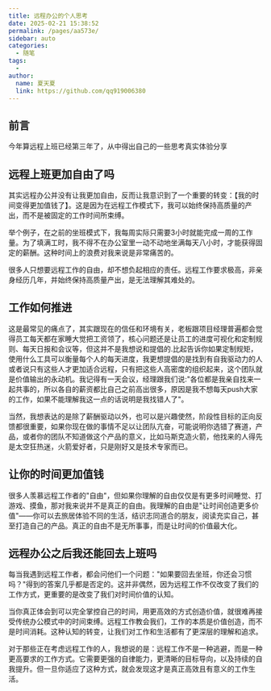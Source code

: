 ```yaml
---
title: 远程办公的个人思考
date: 2025-02-21 15:38:52
permalink: /pages/aa573e/
sidebar: auto
categories:
  - 随笔
tags:
  - 
author: 
  name: 夏天夏
  link: https://github.com/qq919006380
---
```

## 前言
今年算远程上班已经第三年了，从中得出自己的一些思考真实体验分享
<!-- more -->
## 远程上班更加自由了吗
其实远程办公并没有让我更加自由，反而让我意识到了一个重要的转变：【我的时间变得更加值钱了】。这是因为在远程工作模式下，我可以始终保持高质量的产出，而不是被固定的工作时间所束缚。

举个例子，在之前的坐班模式下，我每周实际只需要3小时就能完成一周的工作量。为了填满工时，我不得不在办公室里一动不动地坐满每天八小时，才能获得固定的薪酬。这种时间上的浪费对我来说是非常痛苦的。

很多人只想要远程工作的自由，却不想负起相应的责任。远程工作要求极高，非亲身经历几年，并始终保持高质量产出，是无法理解其难处的。

## 工作如何推进
这是最常见的痛点了，其实跟现在的信任和环境有关，老板跟项目经理普遍都会觉得员工每天都在家睡大觉把工资领了，核心问题还是让员工的进度可视化和定制规则、每天日报和会议等，但这并不是我想说和提倡的.比起告诉你如果定制规矩，使用什么工具可以衡量每个人的每天进度，我更想提倡的是找到有自我驱动力的人或者说只有这些人才更加适合远程，只有把这些人高密度的组织起来，这个团队就是价值输出的永动机。我记得有一天会议，经理跟我们说:"各位都是我亲自找来一起共事的，所以各自的薪资都比自己之前高出很多，原因是我不想每天push大家的工作，如果不能理解我这一点的话说明是我找错人了"。

当然，我想表达的是除了薪酬驱动以外，也可以是兴趣使然，阶段性目标的正向反馈都很重要，如果你现在做的事情不足以让团队亢奋，可能说明你选错了赛道，产品，或者你的团队不知道做这个产品的意义，比如马斯克造火箭，他找来的人得先是太空狂热迷，火箭爱好者，只是刚好又是技术专家而已。


## 让你的时间更加值钱
很多人羡慕远程工作者的"自由"，但如果你理解的自由仅仅是有更多时间睡觉、打游戏、摸鱼，那对我来说并不是真正的自由。我理解的自由是"让时间创造更多价值"——你可以去旅居体验不同的生活，结识志同道合的朋友，阅读充实自己，甚至打造自己的产品。真正的自由不是无所事事，而是让时间的价值最大化。

## 远程办公之后我还能回去上班吗
每当我遇到远程工作者，都会问他们一个问题："如果要回去坐班，你还会习惯吗？"得到的答案几乎都是否定的。这并非偶然，因为远程工作不仅改变了我们的工作方式，更重要的是改变了我们对时间价值的认知。

当你真正体会到可以完全掌控自己的时间，用更高效的方式创造价值，就很难再接受传统办公模式中的时间束缚。远程工作教会我们，工作的本质是价值创造，而不是时间消耗。这种认知的转变，让我们对工作和生活都有了更深层的理解和追求。

对于那些正在考虑远程工作的人，我想说的是：远程工作不是一种逃避，而是一种更高要求的工作方式。它需要更强的自律能力，更清晰的目标导向，以及持续的自我提升。但一旦你适应了这种方式，就会发现这才是真正高效且有意义的工作生活。